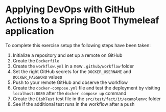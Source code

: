 # Applying DevOps with GitHub Actions to a Spring Boot Thymeleaf application

To complete this exercise setup the following steps have been taken:

1. Initialize a repository and set up a remote on GitHub
2. Create the `Dockerfile`
3. Create the `workflow.yml` in a new `.github/workflow` folder
4. Set the right GitHub secrets for the `DOCKER_USERNAME` and `DOCKER_PASSWORD` values
5. Push to your remote GitHub and observe the workflow
6. Create the `docker-compose.yml` file and test the deployment by visiting `localhost:8080` after the `docker compose up` command
7. Create the `DishTest` test file in the `src/test/fact/it/examplemvc` folder
8. See if the additional test runs in the workflow after a push